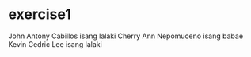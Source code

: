 # exercise1
John Antony Cabillos isang lalaki
Cherry Ann Nepomuceno isang babae       
Kevin Cedric Lee isang lalaki